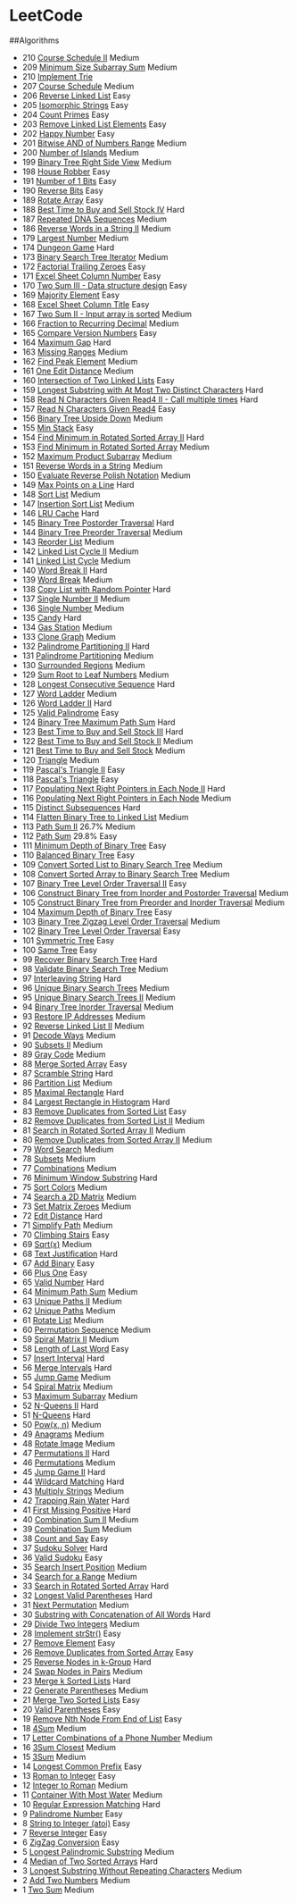 # LeetCode
##Algorithms
* 210 [Course Schedule II](src/com/leetcode/algorithms/P210_CourseSchedule2.java) Medium
* 209 [Minimum Size Subarray Sum](src/com/leetcode/algorithms/P209_MinimumSizeSubarraySum.java) Medium
* 210 [Implement Trie](src/com/leetcode/algorithms/P208_ImplementTrie.java)
* 207 [Course Schedule](src/com/leetcode/algorithms/P207_CourseSchedule.java) Medium 
* 206 [Reverse Linked List](src/com/leetcode/algorithms/P206_ReverseLinkedList.java) Easy
* 205 [Isomorphic Strings](src/com/leetcode/algorithms/P205_IsomorphicStrings.java) Easy 
* 204 [Count Primes](src/com/leetcode/algorithms/P204_CountPrimes.java) Easy 
* 203 [Remove Linked List Elements](src/com/leetcode/algorithms/P203_RemoveLinkedListElements.java) Easy 
* 202 [Happy Number](src/com/leetcode/algorithms/P202_HappyNumber.java) Easy 
* 201 [Bitwise AND of Numbers Range](src/com/leetcode/algorithms/P201_BitwiseANDofNumbersRange.java) Medium 
* 200 [Number of Islands](src/com/leetcode/algorithms/P200_NumberofIslands.java) Medium 
* 199 [Binary Tree Right Side View](src/com/leetcode/algorithms/P199_BinaryTreeRightSideView.java) Medium 
* 198 [House Robber](src/com/leetcode/algorithms/P198_HouseRobber.java) Easy 
* 191 [Number of 1 Bits](src/com/leetcode/algorithms/P191_Numberof1Bits.java) Easy 
* 190 [Reverse Bits](src/com/leetcode/algorithms/P190_ReverseBits.java) Easy 
* 189 [Rotate Array](src/com/leetcode/algorithms/P189_RotateArray.java) Easy 
* 188 [Best Time to Buy and Sell Stock IV](src/com/leetcode/algorithms/P188_BestTimetoBuyandSellStock4.java) Hard 
* 187 [Repeated DNA Sequences](src/com/leetcode/algorithms/P187_RepeatedDNASequences.java) Medium 
* 186 [Reverse Words in a String II](src/com/leetcode/algorithms/P186_ReverseWordsinaString2.java) Medium 
* 179 [Largest Number](src/com/leetcode/algorithms/P179_LargestNumber.java) Medium 
* 174 [Dungeon Game](src/com/leetcode/algorithms/P174_DungeonGame.java) Hard 
* 173 [Binary Search Tree Iterator](src/com/leetcode/algorithms/P173_BSTIterator.java) Medium 
* 172 [Factorial Trailing Zeroes](src/com/leetcode/algorithms/P172_FactorialTrailingZeroes.java) Easy 
* 171 [Excel Sheet Column Number](src/com/leetcode/algorithms/P171_ExcelSheetColumnNumber.java) Easy 
* 170 [Two Sum III - Data structure design](src/com/leetcode/algorithms/P170_TwoSum3.java) Easy 
* 169 [Majority Element](src/com/leetcode/algorithms/P169_MajorityElement.java) Easy 
* 168 [Excel Sheet Column Title](src/com/leetcode/algorithms/P168_ExcelSheetColumnTitle.java) Easy 
* 167 [Two Sum II - Input array is sorted](src/com/leetcode/algorithms/P167_TwoSum2.java) Medium 
* 166 [Fraction to Recurring Decimal](src/com/leetcode/algorithms/P166_FractiontoRecurringDecimal.java) Medium 
* 165 [Compare Version Numbers](src/com/leetcode/algorithms/P165_CompareVersionNumbers.java) Easy 
* 164 [Maximum Gap](src/com/leetcode/algorithms/P164_MaximumGap.java) Hard 
* 163 [Missing Ranges](src/com/leetcode/algorithms/P163_MissingRanges.java) Medium 
* 162 [Find Peak Element](src/com/leetcode/algorithms/P162_FindPeakElement.java) Medium 
* 161 [One Edit Distance](src/com/leetcode/algorithms/P161_OneEditDistance.java) Medium 
* 160 [Intersection of Two Linked Lists](src/com/leetcode/algorithms/P160_IntersectionofTwoLinkedLists.java) Easy 
* 159 [Longest Substring with At Most Two Distinct Characters](src/com/leetcode/algorithms/P159_LongestSubstringwithAtMostTwoDistinctCharacters.java) Hard 
* 158 [Read N Characters Given Read4 II - Call multiple times](src/com/leetcode/algorithms/P158_ReadNCharactersGivenRead42.java) Hard 
* 157 [Read N Characters Given Read4](src/com/leetcode/algorithms/P157_ReadNCharactersGivenRead4.java) Easy 
* 156 [Binary Tree Upside Down](src/com/leetcode/algorithms/P156_BinaryTreeUpsideDown.java) Medium 
* 155 [Min Stack](src/com/leetcode/algorithms/P155_MinStack.java) Easy 
* 154 [Find Minimum in Rotated Sorted Array II](src/com/leetcode/algorithms/P154_FindMinimuminRotatedSortedArray2.java) Hard 
* 153 [Find Minimum in Rotated Sorted Array](src/com/leetcode/algorithms/P153_FindMinimuminRotatedSortedArray.java) Medium 
* 152 [Maximum Product Subarray](src/com/leetcode/algorithms/P152_MaximumProductSubarray.java) Medium 
* 151 [Reverse Words in a String](src/com/leetcode/algorithms/P151_ReverseWordsinaString.java) Medium 
* 150 [Evaluate Reverse Polish Notation](src/com/leetcode/algorithms/P150_EvaluateReversePolishNotation.java) Medium 
* 149 [Max Points on a Line](src/com/leetcode/algorithms/P149_MaxPointsonaLine.java) Hard 
* 148 [Sort List](src/com/leetcode/algorithms/P148_SortList.java) Medium 
* 147 [Insertion Sort List](src/com/leetcode/algorithms/P147_InsertionSortList.java) Medium 
* 146 [LRU Cache](src/com/leetcode/algorithms/P146_LRUCache.java) Hard 
* 145 [Binary Tree Postorder Traversal](src/com/leetcode/algorithms/P145_BinaryTreePostorderTraversal.java) Hard 
* 144 [Binary Tree Preorder Traversal](src/com/leetcode/algorithms/P150_BinaryTreePreorderTraversal.java) Medium 
* 143 [Reorder List](src/com/leetcode/algorithms/P143_ReorderList.java) Medium 
* 142 [Linked List Cycle II](src/com/leetcode/algorithms/P142_LinkedListCycle2.java) Medium 
* 141 [Linked List Cycle](src/com/leetcode/algorithms/P141_LinkedListCycle.java) Medium 
* 140 [Word Break II](src/com/leetcode/algorithms/P140_WordBreak2.java) Hard
* 139 [Word Break](src/com/leetcode/algorithms/P139_WordBreak.java) Medium 
* 138 [Copy List with Random Pointer](src/com/leetcode/algorithms/P138_CopyListwithRandomPointer.java) Hard 
* 137 [Single Number II](src/com/leetcode/algorithms/P137_SingleNumber2.java) Medium 
* 136 [Single Number](src/com/leetcode/algorithms/P136_SingleNumber.java) Medium 
* 135 [Candy](src/com/leetcode/algorithms/P135_Candy.java) Hard 
* 134 [Gas Station](src/com/leetcode/algorithms/P134_GasStation.java) Medium 
* 133 [Clone Graph](src/com/leetcode/algorithms/P133_CloneGraph.java) Medium 
* 132 [Palindrome Partitioning II](src/com/leetcode/algorithms/P132_PalindromePartition2.java) Hard 
* 131 [Palindrome Partitioning](src/com/leetcode/algorithms/P131_PalindromePartition.java) Medium 
* 130 [Surrounded Regions](src/com/leetcode/algorithms/P130_SurroundedRegions.java) Medium 
* 129 [Sum Root to Leaf Numbers](/problems/sum-root-to-leaf-numbers/) Medium 
* 128 [Longest Consecutive Sequence](/problems/longest-consecutive-sequence/) Hard
* 127 [Word Ladder](/problems/word-ladder/) Medium 
* 126 [Word Ladder II](/problems/word-ladder-ii/) Hard 
* 125 [Valid Palindrome](/problems/valid-palindrome/) Easy 
* 124 [Binary Tree Maximum Path Sum](/problems/binary-tree-maximum-path-sum/) Hard 
* 123 [Best Time to Buy and Sell Stock III](/problems/best-time-to-buy-and-sell-stock-iii/) Hard 
* 122 [Best Time to Buy and Sell Stock II](/problems/best-time-to-buy-and-sell-stock-ii/) Medium 
* 121 [Best Time to Buy and Sell Stock](/problems/best-time-to-buy-and-sell-stock/) Medium 
* 120 [Triangle](/problems/triangle/) Medium 
* 119 [Pascal's Triangle II](/problems/pascals-triangle-ii/) Easy 
* 118 [Pascal's Triangle](/problems/pascals-triangle/) Easy 
* 117 [Populating Next Right Pointers in Each Node II](/problems/populating-next-right-pointers-in-each-node-ii/) Hard 
* 116 [Populating Next Right Pointers in Each Node](/problems/populating-next-right-pointers-in-each-node/) Medium 
* 115 [Distinct Subsequences](/problems/distinct-subsequences/) Hard 
* 114 [Flatten Binary Tree to Linked List](/problems/flatten-binary-tree-to-linked-list/) Medium 
* 113 [Path Sum II](/problems/path-sum-ii/) 26.7% Medium 
* 112 [Path Sum](/problems/path-sum/) 29.8% Easy 
* 111 [Minimum Depth of Binary Tree](/problems/minimum-depth-of-binary-tree/) Easy 
* 110 [Balanced Binary Tree](/problems/balanced-binary-tree/) Easy 
* 109 [Convert Sorted List to Binary Search Tree](/problems/convert-sorted-list-to-binary-search-tree/) Medium 
* 108 [Convert Sorted Array to Binary Search Tree](/problems/convert-sorted-array-to-binary-search-tree/) Medium 
* 107 [Binary Tree Level Order Traversal II](/problems/binary-tree-level-order-traversal-ii/) Easy 
* 106 [Construct Binary Tree from Inorder and Postorder Traversal](/problems/construct-binary-tree-from-inorder-and-postorder-traversal/) Medium 
* 105 [Construct Binary Tree from Preorder and Inorder Traversal](/problems/construct-binary-tree-from-preorder-and-inorder-traversal/) Medium 
* 104 [Maximum Depth of Binary Tree](/problems/maximum-depth-of-binary-tree/) Easy 
* 103 [Binary Tree Zigzag Level Order Traversal](/problems/binary-tree-zigzag-level-order-traversal/) Medium 
* 102 [Binary Tree Level Order Traversal](/problems/binary-tree-level-order-traversal/) Easy 
* 101 [Symmetric Tree](/problems/symmetric-tree/) Easy 
* 100 [Same Tree](/problems/same-tree/) Easy 
* 99 [Recover Binary Search Tree](/problems/recover-binary-search-tree/) Hard 
* 98 [Validate Binary Search Tree](/problems/validate-binary-search-tree/) Medium 
* 97 [Interleaving String](/problems/interleaving-string/) Hard 
* 96 [Unique Binary Search Trees](/problems/unique-binary-search-trees/) Medium 
* 95 [Unique Binary Search Trees II](/problems/unique-binary-search-trees-ii/) Medium 
* 94 [Binary Tree Inorder Traversal](/problems/binary-tree-inorder-traversal/) Medium 
* 93 [Restore IP Addresses](/problems/restore-ip-addresses/) Medium 
* 92 [Reverse Linked List II](/problems/reverse-linked-list-ii/) Medium 
* 91 [Decode Ways](/problems/decode-ways/) Medium 
* 90 [Subsets II](/problems/subsets-ii/) Medium 
* 89 [Gray Code](/problems/gray-code/) Medium 
* 88 [Merge Sorted Array](/problems/merge-sorted-array/) Easy 
* 87 [Scramble String](/problems/scramble-string/) Hard 
* 86 [Partition List](/problems/partition-list/) Medium 
* 85 [Maximal Rectangle](/problems/maximal-rectangle/) Hard 
* 84 [Largest Rectangle in Histogram](/problems/largest-rectangle-in-histogram/) Hard 
* 83 [Remove Duplicates from Sorted List](/problems/remove-duplicates-from-sorted-list/) Easy 
* 82 [Remove Duplicates from Sorted List II](/problems/remove-duplicates-from-sorted-list-ii/) Medium 
* 81 [Search in Rotated Sorted Array II](/problems/search-in-rotated-sorted-array-ii/) Medium 
* 80 [Remove Duplicates from Sorted Array II](/problems/remove-duplicates-from-sorted-array-ii/) Medium 
* 79 [Word Search](/problems/word-search/) Medium 
* 78 [Subsets](/problems/subsets/) Medium 
* 77 [Combinations](/problems/combinations/) Medium 
* 76 [Minimum Window Substring](/problems/minimum-window-substring/) Hard 
* 75 [Sort Colors](/problems/sort-colors/) Medium 
* 74 [Search a 2D Matrix](/problems/search-a-2d-matrix/) Medium 
* 73 [Set Matrix Zeroes](/problems/set-matrix-zeroes/) Medium 
* 72 [Edit Distance](/problems/edit-distance/) Hard 
* 71 [Simplify Path](/problems/simplify-path/) Medium 
* 70 [Climbing Stairs](/problems/climbing-stairs/) Easy 
* 69 [Sqrt(x)](/problems/sqrtx/) Medium 
* 68 [Text Justification](/problems/text-justification/) Hard 
* 67 [Add Binary](/problems/add-binary/) Easy 
* 66 [Plus One](/problems/plus-one/) Easy 
* 65 [Valid Number](/problems/valid-number/) Hard 
* 64 [Minimum Path Sum](/problems/minimum-path-sum/) Medium 
* 63 [Unique Paths II](/problems/unique-paths-ii/) Medium 
* 62 [Unique Paths](/problems/unique-paths/) Medium 
* 61 [Rotate List](/problems/rotate-list/) Medium 
* 60 [Permutation Sequence](/problems/permutation-sequence/) Medium 
* 59 [Spiral Matrix II](/problems/spiral-matrix-ii/) Medium 
* 58 [Length of Last Word](/problems/length-of-last-word/) Easy
* 57 [Insert Interval](/problems/insert-interval/) Hard 
* 56 [Merge Intervals](/problems/merge-intervals/) Hard 
* 55 [Jump Game](/problems/jump-game/) Medium 
* 54 [Spiral Matrix](/problems/spiral-matrix/) Medium 
* 53 [Maximum Subarray](/problems/maximum-subarray/) Medium 
* 52 [N-Queens II](/problems/n-queens-ii/) Hard 
* 51 [N-Queens](/problems/n-queens/) Hard 
* 50 [Pow(x, n)](/problems/powx-n/) Medium 
* 49 [Anagrams](/problems/anagrams/) Medium 
* 48 [Rotate Image](/problems/rotate-image/) Medium 
* 47 [Permutations II](/problems/permutations-ii/) Hard 
* 46 [Permutations](/problems/permutations/) Medium 
* 45 [Jump Game II](/problems/jump-game-ii/) Hard 
* 44 [Wildcard Matching](/problems/wildcard-matching/) Hard 
* 43 [Multiply Strings](/problems/multiply-strings/) Medium 
* 42 [Trapping Rain Water](/problems/trapping-rain-water/) Hard 
* 41 [First Missing Positive](/problems/first-missing-positive/) Hard 
* 40 [Combination Sum II](/problems/combination-sum-ii/) Medium 
* 39 [Combination Sum](/problems/combination-sum/) Medium 
* 38 [Count and Say](/problems/count-and-say/) Easy 
* 37 [Sudoku Solver](/problems/sudoku-solver/) Hard 
* 36 [Valid Sudoku](/problems/valid-sudoku/) Easy
* 35 [Search Insert Position](/problems/search-insert-position/) Medium 
* 34 [Search for a Range](/problems/search-for-a-range/) Medium 
* 33 [Search in Rotated Sorted Array](/problems/search-in-rotated-sorted-array/) Hard 
* 32 [Longest Valid Parentheses](/problems/longest-valid-parentheses/) Hard 
* 31 [Next Permutation](/problems/next-permutation/) Medium
* 30 [Substring with Concatenation of All Words](/problems/substring-with-concatenation-of-all-words/) Hard 
* 29 [Divide Two Integers](/problems/divide-two-integers/) Medium 
* 28 [Implement strStr()](/problems/implement-strstr/) Easy 
* 27 [Remove Element](/problems/remove-element/) Easy 
* 26 [Remove Duplicates from Sorted Array](/problems/remove-duplicates-from-sorted-array/) Easy 
* 25 [Reverse Nodes in k-Group](/problems/reverse-nodes-in-k-group/) Hard 
* 24 [Swap Nodes in Pairs](/problems/swap-nodes-in-pairs/) Medium 
* 23 [Merge k Sorted Lists](/problems/merge-k-sorted-lists/) Hard 
* 22 [Generate Parentheses](/problems/generate-parentheses/) Medium 
* 21 [Merge Two Sorted Lists](/problems/merge-two-sorted-lists/) Easy 
* 20 [Valid Parentheses](/problems/valid-parentheses/) Easy 
* 19 [Remove Nth Node From End of List](/problems/remove-nth-node-from-end-of-list/) Easy 
* 18 [4Sum](/problems/4sum/) Medium 
* 17 [Letter Combinations of a Phone Number](/problems/letter-combinations-of-a-phone-number/) Medium 
* 16 [3Sum Closest](/problems/3sum-closest/) Medium 
* 15 [3Sum](/problems/3sum/) Medium 
* 14 [Longest Common Prefix](/problems/longest-common-prefix/) Easy 
* 13 [Roman to Integer](/problems/roman-to-integer/) Easy 
* 12 [Integer to Roman](/problems/integer-to-roman/) Medium 
* 11 [Container With Most Water](/problems/container-with-most-water/) Medium 
* 10 [Regular Expression Matching](/problems/regular-expression-matching/) Hard 
* 9 [Palindrome Number](/problems/palindrome-number/) Easy
* 8 [String to Integer (atoi)](/problems/string-to-integer-atoi/) Easy 
* 7 [Reverse Integer](/problems/reverse-integer/) Easy 
* 6 [ZigZag Conversion](/problems/zigzag-conversion/) Easy 
* 5 [Longest Palindromic Substring](/problems/longest-palindromic-substring/) Medium 
* 4 [Median of Two Sorted Arrays](/problems/median-of-two-sorted-arrays/) Hard 
* 3 [Longest Substring Without Repeating Characters](/problems/longest-substring-without-repeating-characters/) Medium 
* 2 [Add Two Numbers](/problems/add-two-numbers/) Medium 
* 1 [Two Sum](/problems/two-sum/) Medium
